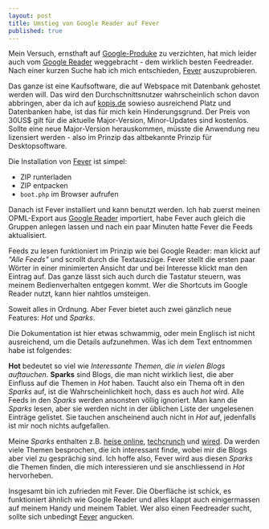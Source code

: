 ```yaml
---
layout: post
title: Umstieg von Google Reader auf Fever
published: true
---
```

Mein Versuch, ernsthaft auf [Google-Produke][0] zu verzichten, hat mich leider auch vom [Google Reader][1] weggebracht - dem wirklich besten Feedreader. Nach einer kurzen Suche hab ich mich entschieden, [Fever][2] auszuprobieren.

Das ganze ist eine Kaufsoftware, die auf Webspace mit Datenbank gehostet werden will. Das wird den Durchschnittsnutzer wahrscheinlich schon davon abbringen, aber da ich auf [kopis.de][3] sowieso ausreichend Platz und Datenbanken habe, ist das für mich kein Hinderungsgrund. Der Preis von 30US$ gilt für die aktuelle Major-Version, Minor-Updates sind kostenlos. Sollte eine neue Major-Version herauskommen, müsste die Anwendung neu lizensiert werden - also im Prinzip das altbekannte Prinzip für Desktopsoftware.

Die Installation von [Fever][2] ist simpel:

* ZIP runterladen
* ZIP entpacken
* `boot.php` im Browser aufrufen

Danach ist Fever installiert und kann benutzt werden. Ich hab zuerst meinen OPML-Export aus [Google Reader][1] importiert, habe Fever auch gleich die Gruppen anlegen lassen und nach ein paar Minuten hatte Fever die Feeds aktualisiert.

Feeds zu lesen funktioniert im Prinzip wie bei Google Reader: man klickt auf *"Alle Feeds"* und scrollt durch die Textauszüge. Fever stellt die ersten paar Wörter in einer minimierten Ansicht dar und bei Interesse klickt man den Eintrag auf. Das ganze lässt sich auch durch die Tastatur steuern, was meinem Bedienverhalten entgegen kommt. Wer die Shortcuts im Google Reader nutzt, kann hier nahtlos umsteigen.

Soweit alles in Ordnung. Aber Fever bietet auch zwei gänzlich neue Features: *Hot* und *Sparks*.

Die Dokumentation ist hier etwas schwammig, oder mein Englisch ist nicht ausreichend, um die Details aufzunehmen. Was ich dem Text entnommen habe ist folgendes:

**Hot** bedeutet so viel wie *Interessante Themen, die in vielen Blogs auftauchen*. **Sparks** sind Blogs, die man nicht wirklich liest, die aber Einfluss auf die Themen in *Hot* haben. Taucht also ein Thema oft in den *Sparks* auf, ist die Wahrscheinlichkeit hoch, dass es auch *hot* wird. Alle Feeds in den *Sparks* werden ansonsten völlig ignoriert. Man kann die *Sparks* lesen, aber sie werden nicht in der üblichen Liste der ungelesenen Einträge gelistet. Sie tauchen anscheinend auch nicht in *Hot* auf, jedenfalls ist mir noch nichts aufgefallen.

Meine *Sparks* enthalten z.B. [heise online][4], [techcrunch][5] und [wired][6]. Da werden viele Themen besprochen, die ich interessant finde, wobei mir die Blogs aber viel zu gesprächig sind. Ich hoffe also, Fever wird aus diesen *Sparks* die Themen finden, die mich interessieren und sie anschliessend in *Hot* hervorheben.

Insgesamt bin ich zufrieden mit Fever. Die Oberfläche ist schick, es funktioniert ähnlich wie Google Reader und alles klappt auch einigermassen auf meinem Handy und meinem Tablet. Wer also einen Feedreader sucht, sollte sich unbedingt [Fever][2] angucken.

[0]: http://www.google.de/
[1]: http://reader.google.com/
[2]: http://feedafever.com/
[3]: http://kopis.de/
[4]: http://heise.de/
[5]: http://techcrunch.com/
[6]: http://wired.com/
